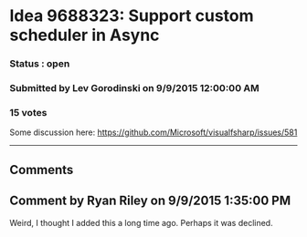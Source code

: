 # Idea 9688323: Support custom scheduler in Async #

### Status : open

### Submitted by Lev Gorodinski on 9/9/2015 12:00:00 AM

### 15 votes

Some discussion here: https://github.com/Microsoft/visualfsharp/issues/581


------------------------
## Comments


## Comment by Ryan Riley on 9/9/2015 1:35:00 PM
Weird, I thought I added this a long time ago. Perhaps it was declined.

